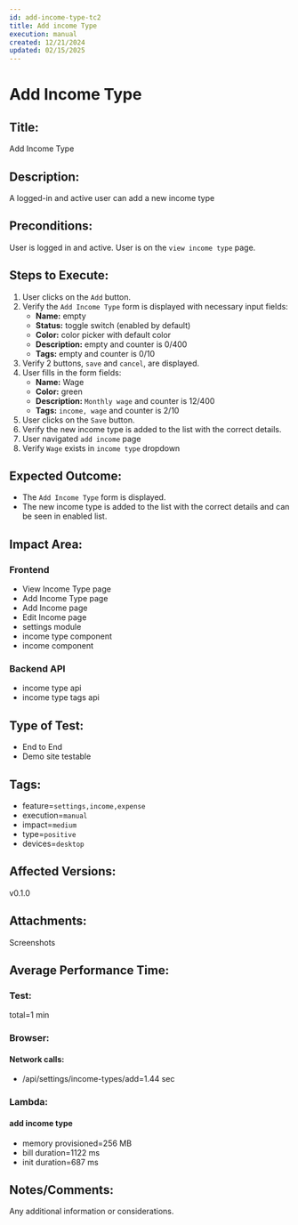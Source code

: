 ```yaml
---
id: add-income-type-tc2
title: Add income Type
execution: manual
created: 12/21/2024
updated: 02/15/2025
---
```


# Add Income Type

## Title:

Add Income Type

## Description:

A logged-in and active user can add a new income type

## Preconditions:

User is logged in and active. User is on the `view income type` page.

## Steps to Execute:

1. User clicks on the `Add` button.
2. Verify the `Add Income Type` form is displayed with necessary input fields:
   - **Name:** empty
   - **Status:** toggle switch (enabled by default)
   - **Color:** color picker with default color
   - **Description:** empty and counter is 0/400
   - **Tags:** empty and counter is 0/10
3. Verify 2 buttons, `save` and `cancel`, are displayed.
4. User fills in the form fields:
   - **Name:** Wage
   - **Color:** green
   - **Description:** `Monthly wage` and counter is 12/400
   - **Tags:** `income, wage` and counter is 2/10
5. User clicks on the `Save` button.
6. Verify the new income type is added to the list with the correct details.
7. User navigated `add income` page
8. Verify `Wage` exists in `income type` dropdown

## Expected Outcome:

- The `Add Income Type` form is displayed.
- The new income type is added to the list with the correct details and can be seen in enabled list.

## Impact Area:

### Frontend

- View Income Type page
- Add Income Type page
- Add Income page
- Edit Income page
- settings module
- income type component
- income component

### Backend API

- income type api
- income type tags api

## Type of Test:

- End to End
- Demo site testable

## Tags:

- feature=`settings,income,expense`
- execution=`manual`
- impact=`medium`
- type=`positive`
- devices=`desktop`

## Affected Versions:

v0.1.0

## Attachments:

Screenshots

## Average Performance Time:

### Test:

total=1 min

### Browser:

#### Network calls:

- /api/settings/income-types/add=1.44 sec

### Lambda:

#### add income type

- memory provisioned=256 MB
- bill duration=1122 ms
- init duration=687 ms

## Notes/Comments:

Any additional information or considerations.
